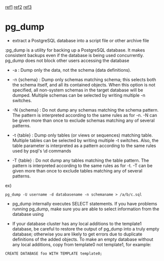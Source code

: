 [ref1](https://www.postgresql.org/docs/9.0/static/app-pgdump.html)
[ref2]()
[ref3]()

# pg_dump

- extract a PostgreSQL database into a script file or other archive file

:pg_dump is a utility for backing up a PostgreSQL database. It makes consistent backups even if the database is being used concurrently. pg_dump does not block other users accessing the database

- -a : Dump only the data, not the schema (data definitions).

- -n {schema} : Dump only schemas matching schema; this selects both the schema itself, and all its contained objects. When this option is not specified, all non-system schemas in the target database will be dumped. Multiple schemas can be selected by writing multiple -n switches. 

- -N {schema} : Do not dump any schemas matching the schema pattern. The pattern is interpreted according to the same rules as for -n. -N can be given more than once to exclude schemas matching any of several patterns. 

- -t {table} : Dump only tables (or views or sequences) matching table. Multiple tables can be selected by writing multiple -t switches. Also, the table parameter is interpreted as a pattern according to the same rules used by psql's \d commands

- -T {table} : Do not dump any tables matching the table pattern. The pattern is interpreted according to the same rules as for -t. -T can be given more than once to exclude tables matching any of several patterns.
 
ex)
```
pg_dump -U username -d databasename -n schemaname > /a/b/c.sql
```

- pg_dump internally executes SELECT statements. If you have problems running pg_dump, make sure you are able to select information from the database using

- If your database cluster has any local additions to the template1 database, be careful to restore the output of pg_dump into a truly empty database; otherwise you are likely to get errors due to duplicate definitions of the added objects. To make an empty database without any local additions, copy from template0 not template1, for example:

```
CREATE DATABASE foo WITH TEMPLATE template0;
```
